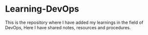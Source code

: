 # Learning-DevOps
This is the repository where I have added my learnings in the field of DevOps, Here I have shared notes, resources and procedures.
